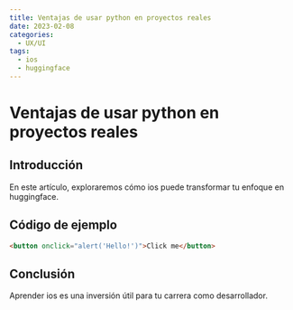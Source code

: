 ```yaml
---
title: Ventajas de usar python en proyectos reales
date: 2023-02-08
categories:
  - UX/UI
tags:
  - ios
  - huggingface
---
```


# Ventajas de usar python en proyectos reales

## Introducción

En este artículo, exploraremos cómo ios puede transformar tu enfoque en huggingface.

## Código de ejemplo

```html
<button onclick="alert('Hello!')">Click me</button>
```

## Conclusión

Aprender ios es una inversión útil para tu carrera como desarrollador.